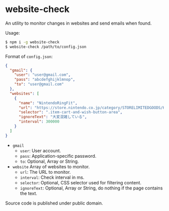 # website-check

An utility to monitor changes in websites and send emails when found.

Usage:

```sh
$ npm i -g website-check
$ website-check /path/to/config.json
```

Format of `config.json`:

```json
{
  "gmail": {
    "user": "user@gmail.com",
    "pass": "abcdefghijklmnop",
    "to": "user@gmail.com"
  },
  "websites": [
    {
      "name": "NintendoRingFit",
      "url": "https://store.nintendo.co.jp/category/STORELIMITEDGOODS/HAC_Q_AL3PA.html",
      "selector": ".item-cart-and-wish-button-area",
      "ignoreText": "大変混雑している",
      "interval": 300000
    }
  ]
}
```

* `gmail`
  * `user`: User account.
  * `pass`: Application-specific password.
  * `to`: Optional, Array or String.
* `website` Array of websites to monitor.
  * `url`: The URL to monitor.
  * `interval`: Check interval in ms.
  * `selector`: Optional, CSS selector used for filtering content.
  * `ignoreText`: Optional, Array or String, do nothing if the page contains the text.

Source code is published under public domain.
